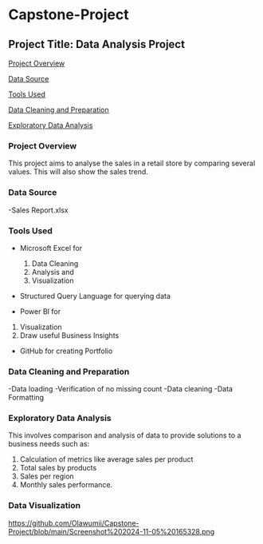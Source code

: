 # Capstone-Project
## Project Title: Data Analysis Project

[Project Overview](#project-overview)

[Data Source](#data-source)

[Tools Used](#tools-used)

[Data Cleaning and Preparation](#data-cleaning-and-preparation)

[Exploratory Data Analysis](#exploratory-data-analysis)

### Project Overview
This project aims to analyse the sales in a retail store by comparing several values. This will also show the sales trend.

### Data Source
-Sales Report.xlsx

### Tools Used
- Microsoft Excel for
  1. Data Cleaning
  2. Analysis and
  3. Visualization
     
- Structured Query Language for querying data
  
- Power BI for
 1. Visualization
 2. Draw useful Business Insights

- GitHub for creating Portfolio
  
### Data Cleaning and Preparation
-Data loading
-Verification of no missing count
-Data cleaning
-Data Formatting

### Exploratory Data Analysis
This involves comparison and analysis of data to provide solutions to a business needs such as:

1. Calculation of metrics like average sales per product
2. Total sales by products
3. Sales per region
4. Monthly sales performance.
    
### Data Visualization

https://github.com/Olawumii/Capstone-Project/blob/main/Screenshot%202024-11-05%20165328.png
